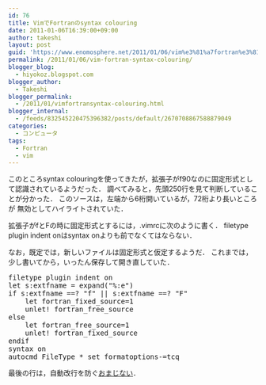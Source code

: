 ```yaml
---
id: 76
title: VimでFortranのsyntax colouring
date: 2011-01-06T16:39:00+09:00
author: takeshi
layout: post
guid: 'https://www.enomosphere.net/2011/01/06/vim%e3%81%a7fortran%e3%81%aesyntax-colouring/'
permalink: /2011/01/06/vim-fortran-syntax-colouring/
blogger_blog:
  - hiyokoz.blogspot.com
blogger_author:
  - Takeshi
blogger_permalink:
  - /2011/01/vimfortransyntax-colouring.html
blogger_internal:
  - /feeds/832545220475396382/posts/default/2670708867588879049
categories:
  - コンピュータ
tags:
  - Fortran
  - vim
---
```

このところsyntax colouringを使ってきたが，拡張子がf90なのに固定形式として認識されているようだった．
調べてみると，先頭250行を見て判断していることが分かった．
このソースは，左端から6桁開いているが，72桁より長いところが
無効としてハイライトされていた．

拡張子がfとFの時に固定形式とするには，.vimrcに次のように書く．
filetype plugin indent onはsyntax onよりも前でなくてはならない．

なお，既定では，新しいファイルは固定形式と仮定するようだ．
これまでは，少し書いてから，いったん保存して開き直していた．
<pre>
filetype plugin indent on
let s:extfname = expand("%:e")
if s:extfname ==? "f" || s:extfname ==? "F"
    let fortran_fixed_source=1
    unlet! fortran_free_source
else
    let fortran_free_source=1
    unlet! fortran_fixed_source
endif
syntax on
autocmd FileType * set formatoptions-=tcq</pre>
最後の行は，自動改行を防ぐ<a href="http://vimwiki.net/?faq%2F9">おまじない</a>．